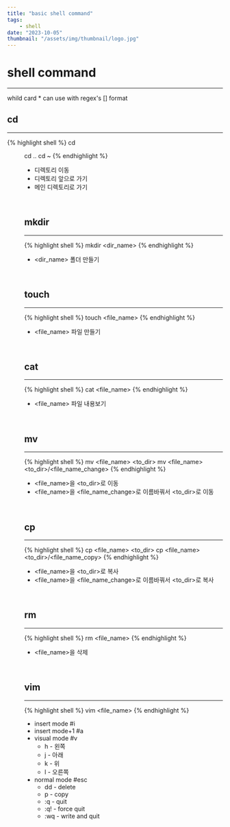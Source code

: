 ```yaml
---
title: "basic shell command"
tags:
    - shell
date: "2023-10-05"
thumbnail: "/assets/img/thumbnail/logo.jpg"
---
```


# shell command
---
whild card * can use with regex's [] format  

## cd
---
{% highlight shell %}
cd <dir>
cd ..
cd ~
{% endhighlight %}

* 디렉토리 이동  
* 디렉토리 앞으로 가기  
* 메인 디렉토리로 가기  

<br/>

## mkdir  
---
{% highlight shell %}
mkdir <dir_name>
{% endhighlight %}
* \<dir_name\> 폴더 만들기

<br/>

## touch
---
{% highlight shell %}
touch <file_name>
{% endhighlight %}
* \<file_name\> 파일 만들기

<br/>

## cat
---
{% highlight shell %}
cat <file_name>
{% endhighlight %}
* \<file_name\> 파일 내용보기

<br/>

## mv
---
{% highlight shell %}
mv <file_name> <to_dir>
mv <file_name> <to_dir>/<file_name_change>
{% endhighlight %}
* \<file_name\>을 \<to_dir\>로 이동
* \<file_name\>을 \<file_name_change\>로 이름바꿔서 \<to_dir\>로 이동

<br/>

## cp
---
{% highlight shell %}
cp <file_name> <to_dir>
cp <file_name> <to_dir>/<file_name_copy>
{% endhighlight %}
* \<file_name\>을 \<to_dir\>로 복사
* \<file_name\>을 \<file_name_change\>로 이름바꿔서 \<to_dir\>로 복사

<br/>

## rm
---
{% highlight shell %}
rm <file_name>
{% endhighlight %}
* \<file_name\>을 삭제

<br/>

## vim
---
{% highlight shell %}
vim <file_name>
{% endhighlight %}
* insert mode #i
* insert mode+1 #a
* visual mode #v
    * h - 왼쪽
    * j - 아래
    * k - 위
    * l - 오른쪽
* normal mode #esc
    * dd - delete
    * p - copy
    * :q - quit
    * :q! - force quit
    * :wq - write and quit